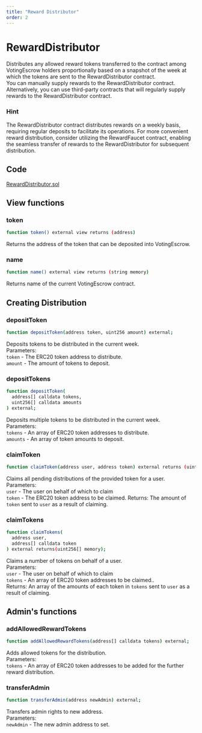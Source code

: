 ```yaml
---
title: "Reward Distributor"
order: 2
---
```


# RewardDistributor
Distributes any allowed reward tokens transferred to the contract among VotingEscrow holders proportionally based on a snapshot of the week at which the tokens are sent to the RewardDistributor contract.  
You can manually supply rewards to the RewardDistributor contract. Alternatively, you can use third-party contracts that will regularly supply rewards to the RewardDistributor contract.

### Hint
The RewardDistributor contract distributes rewards on a weekly basis, requiring regular deposits to facilitate its operations. For more convenient reward distribution, consider utilizing the RewardFaucet contract, enabling the seamless transfer of rewards to the RewardDistributor for subsequent distribution.  


## Code  
[RewardDistributor.sol](../contracts/RewardDistributor.sol)


## View functions
### token
```sh
function token() external view returns (address)
```
Returns the address of the token that can be deposited into VotingEscrow.  

### name
```sh
function name() external view returns (string memory)
```
Returns name of the current VotingEscrow contract.  


## Creating Distribution
### depositToken
```sh
function depositToken(address token, uint256 amount) external;
```
Deposits tokens to be distributed in the current week.  
Parameters:  
`token` - The ERC20 token address to distribute.  
`amount` - The amount of tokens to deposit.  

### depositTokens
```sh
function depositToken(
  address[] calldata tokens,
  uint256[] calldata amounts
) external;
```
Deposits multiple tokens to be distributed in the current week.  
Parameters:  
`tokens` - An array of ERC20 token addresses to distribute.  
`amounts` - An array of token amounts to deposit.  


### claimToken
```sh
function claimToken(address user, address token) external returns (uint256);
```
Claims all pending distributions of the provided token for a user.  
Parameters:  
`user` - The user on behalf of which to claim  
`token` - The ERC20 token address to be claimed.
Returns:
The amount of `token` sent to `user` as a result of claiming.  

### claimTokens
```sh
function claimTokens(
  address user,
  address[] calldata token
) external returns(uint256[] memory);
```
Claims a number of tokens on behalf of a user.  
Parameters:  
`user` - The user on behalf of which to claim  
`tokens` - An array of ERC20 token addresses to be claimed..  
Returns:
An array of the amounts of each token in `tokens` sent to `user` as a result of claiming.  


## Admin's functions

### addAllowedRewardTokens
```sh
function addAllowedRewardTokens(address[] calldata tokens) external;
```  
Adds allowed tokens for the distribution.  
Parameters:  
`tokens` - An array of ERC20 token addresses to be added for the further reward distribution.

### transferAdmin
```sh
function transferAdmin(address newAdmin) external;
```  
Transfers admin rights to new address.  
Parameters:  
`newAdmin` - The new admin address to set.  


